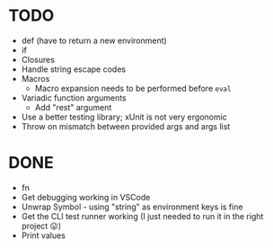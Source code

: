 # TODO

- def (have to return a new environment)
- if
- Closures
- Handle string escape codes
- Macros
  - Macro expansion needs to be performed before `eval`
- Variadic function arguments
  - Add "rest" argument
- Use a better testing library; xUnit is not very ergonomic
- Throw on mismatch between provided args and args list

# DONE

- fn
- Get debugging working in VSCode
- Unwrap Symbol - using "string" as environment keys is fine
- Get the CLI test runner working (I just needed to run it in the right project 😛)
- Print values
